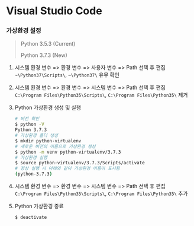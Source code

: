 # Visual Studio Code



### 가상환경 설정

> Python 3.5.3 (Current)
>
> Python 3.7.3 (New)

1. 시스템 환경 변수 => 환경 변수 => 사용자 변수 => Path 선택 후 편집 `~\Python37\Scripts\`,  `~\Python37\` 유무 확인

2. 시스템 환경 변수 => 환경 변수 => 시스템 변수 => Path 선택 후 편집 `C:\Program Files\Python35\Scripts\`,  `C:\Program Files\Python35\` 제거

3. Python 가상환경 생성 및 실행

   ```bash
   # 버전 확인
   $ python -V
   Python 3.7.3
   # 가상환경 폴더 생성
   $ mkdir python-virtualenv
   # 새로운 버전의 이름으로 가상환경 생성
   $ python -m venv python-virtualenv/3.7.3
   # 가상환경 실행
   $ source python-virtualenv/3.7.3/Scripts/activate
   # 정상 실행 시 아래와 같이 가상환경 이름이 표시됨
   (python-3.7.3)
   ```

4. 시스템 환경 변수 => 환경 변수 => 시스템 변수 => Path 선택 후 편집 `C:\Program Files\Python35\Scripts\`,  `C:\Program Files\Python35\` 추가

5. Python 가상환경 종료

   ```bash
   $ deactivate
   ```

   

